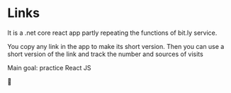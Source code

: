 # Links

It is a .net core react app partly repeating the functions of bit.ly service. 

You copy any link in the app to make its short version. Then you can use a short version of the link and track the number and sources of visits

Main goal: practice React JS

🎯
